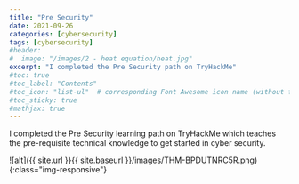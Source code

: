 ```yaml
---
title: "Pre Security"
date: 2021-09-26
categories: [cybersecurity]
tags: [cybersecurity]
#header:
#  image: "/images/2 - heat equation/heat.jpg"
excerpt: "I completed the Pre Security path on TryHackMe"
#toc: true
#toc_label: "Contents"
#toc_icon: "list-ul"  # corresponding Font Awesome icon name (without fa prefix
#toc_sticky: true
#mathjax: true
---
```


I completed the Pre Security learning path on TryHackMe which teaches the pre-requisite technical knowledge to get started in cyber security.

![alt]({{ site.url }}{{ site.baseurl }}/images/THM-BPDUTNRC5R.png)
{:class="img-responsive"}